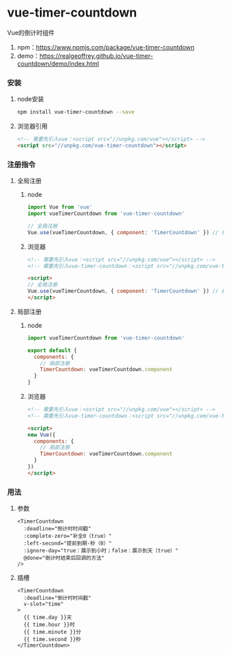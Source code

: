 # vue-timer-countdown

Vue的倒计时组件

1. npm：<https://www.npmjs.com/package/vue-timer-countdown>
2. demo：<https://realgeoffrey.github.io/vue-timer-countdown/demo/index.html>

### 安装
1. node安装

    ```bash
    npm install vue-timer-countdown --save
    ```
2. 浏览器引用

    ```html
    <!-- 需要先引入vue：<script src="//unpkg.com/vue"></script> -->
    <script src="//unpkg.com/vue-timer-countdown"></script>
    ```

### 注册指令
1. 全局注册

    1. node

        ```javascript
        import Vue from 'vue'
        import vueTimerCountdown from 'vue-timer-countdown'

        // 全局注册
        Vue.use(vueTimerCountdown, { component: 'TimerCountdown' }) // 组件名默认是：TimerCountdown
        ```
    2. 浏览器

        ```html
        <!-- 需要先引入vue：<script src="//unpkg.com/vue"></script> -->
        <!-- 需要先引入vue-timer-countdown：<script src="//unpkg.com/vue-timer-countdown"></script> -->

        <script>
        // 全局注册
        Vue.use(vueTimerCountdown, { component: 'TimerCountdown' }) // 组件名默认是：TimerCountdown
        </script>
        ```
2. 局部注册

    1. node

        ```javascript
        import vueTimerCountdown from 'vue-timer-countdown'

        export default {
          components: {
            // 局部注册
            TimerCountdown: vueTimerCountdown.component
          }
        }
        ```
    2. 浏览器

        ```html
        <!-- 需要先引入vue：<script src="//unpkg.com/vue"></script> -->
        <!-- 需要先引入vue-timer-countdown：<script src="//unpkg.com/vue-timer-countdown"></script> -->

        <script>
        new Vue({
          components: {
            // 局部注册
            TimerCountdown: vueTimerCountdown.component
          }
        })
        </script>
        ```

### 用法
1. 参数

    ```vue
    <TimerCountdown
      :deadline="倒计时时间戳"
      :complete-zero="补全0（true）"
      :left-second="提前到期-秒（0）"
      :ignore-day="true：展示到小时；false：展示到天（true）"
      @done="倒计时结束后回调的方法"
    />
    ```
2. 插槽

    ```vue
    <TimerCountdown
      :deadline="倒计时时间戳"
      v-slot="time"
    >
      {{ time.day }}天
      {{ time.hour }}时
      {{ time.minute }}分
      {{ time.second }}秒
    </TimerCountdown>
    ```
